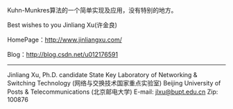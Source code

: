 Kuhn-Munkres算法的一个简单实现及应用，没有特别的地方。

Best wishes to you
Jinliang Xu(许金良)

HomePage：http://www.jinliangxu.com/

Blog：http://blog.csdn.net/u012176591

--------------------------------------------------------------------------------------------------------------------
Jinliang Xu, Ph.D. candidate
State Key Laboratory of Networking & Switching Technology (网络与交换技术国家重点实验室)
Beijing University of Posts & Telecommunications (北京邮电大学)
E-mail: jlxu@bupt.edu.cn
Zip:     100876


